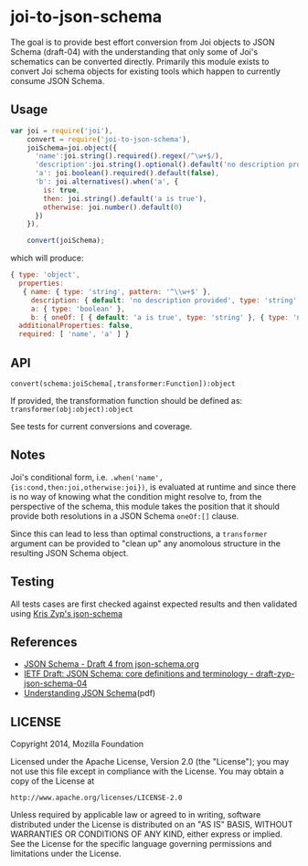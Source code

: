 # joi-to-json-schema

The goal is to provide best effort conversion from Joi objects to JSON
Schema (draft-04) with the understanding that only some of Joi's schematics 
can be converted directly. Primarily this module exists to convert Joi schema 
objects for existing tools which happen to currently consume JSON Schema.

## Usage

```js
var joi = require('joi'),
    convert = require('joi-to-json-schema'),
    joiSchema=joi.object({
      'name':joi.string().required().regex(/^\w+$/),
      'description':joi.string().optional().default('no description provided'),
      'a': joi.boolean().required().default(false),
      'b': joi.alternatives().when('a', {
        is: true,
        then: joi.string().default('a is true'),
        otherwise: joi.number().default(0)
      })
    }),

    convert(joiSchema);
```

which will produce:

```js
{ type: 'object',
  properties: 
   { name: { type: 'string', pattern: '^\\w+$' },
     description: { default: 'no description provided', type: 'string' },
     a: { type: 'boolean' },
     b: { oneOf: [ { default: 'a is true', type: 'string' }, { type: 'number' } ] } },
  additionalProperties: false,
  required: [ 'name', 'a' ] }
```

## API

`convert(schema:joiSchema[,transformer:Function]):object`

If provided, the transformation function should be defined as: `transformer(obj:object):object`

See tests for current conversions and coverage.

## Notes

Joi's conditional form, i.e. `.when('name',{is:cond,then:joi,otherwise:joi})`, is evaluated at runtime 
and since there is no way of knowing what the condition might resolve to, from the perspective of the schema, this 
module takes the position that it should provide both resolutions in a JSON Schema `oneOf:[]` clause.

Since this can lead to less than optimal constructions, a `transformer` argument can be provided to "clean up"
any anomolous structure in the resulting JSON Schema object.

## Testing

All tests cases are first checked against expected results and then validated using [Kris Zyp's json-schema](https://github.com/kriszyp/json-schema)

## References

- [JSON Schema - Draft 4 from json-schema.org](http://json-schema.org/documentation.html)
- [IETF Draft: JSON Schema: core definitions and terminology - draft-zyp-json-schema-04](https://tools.ietf.org/html/draft-zyp-json-schema-04)
- [Understanding JSON Schema](http://spacetelescope.github.io/understanding-json-schema/UnderstandingJSONSchema.pdf)(pdf)

## LICENSE

Copyright 2014, Mozilla Foundation

Licensed under the Apache License, Version 2.0 (the "License");
you may not use this file except in compliance with the License.
You may obtain a copy of the License at

    http://www.apache.org/licenses/LICENSE-2.0

Unless required by applicable law or agreed to in writing, software
distributed under the License is distributed on an "AS IS" BASIS,
WITHOUT WARRANTIES OR CONDITIONS OF ANY KIND, either express or implied.
See the License for the specific language governing permissions and
limitations under the License.
